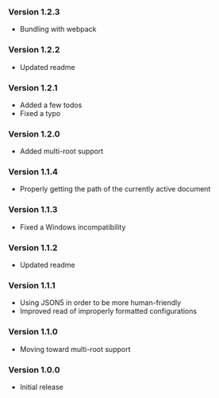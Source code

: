 ### Version 1.2.3
- Bundling with webpack

### Version 1.2.2
- Updated readme

### Version 1.2.1
- Added a few todos
- Fixed a typo

### Version 1.2.0
- Added multi-root support

### Version 1.1.4
- Properly getting the path of the currently active document

### Version 1.1.3
- Fixed a Windows incompatibility

### Version 1.1.2
- Updated readme

### Version 1.1.1
- Using JSON5 in order to be more human-friendly
- Improved read of improperly formatted configurations

### Version 1.1.0
- Moving toward multi-root support

### Version 1.0.0
- Initial release
